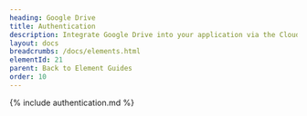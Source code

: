 ```yaml
---
heading: Google Drive
title: Authentication
description: Integrate Google Drive into your application via the Cloud Elements APIs.
layout: docs
breadcrumbs: /docs/elements.html
elementId: 21
parent: Back to Element Guides
order: 10
---
```


{% include authentication.md %}
